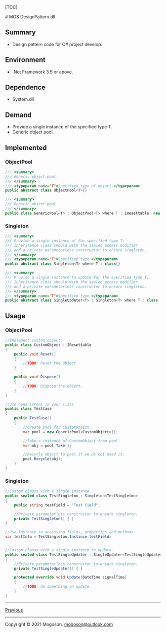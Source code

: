 [TOC]

﻿# MGS.DesignPattern.dll

## Summary

- Design pattern code for C# project develop.

## Environment

- .Net Framework 3.5 or above.

## Dependence

- System.dll

## Demand

- Provide a single instance of the specified type T.
- Generic object pool.

## Implemented

### ObjectPool

```C#
/// <summary>
/// Generic object pool.
/// </summary>
/// <typeparam name="T">Specified type of object.</typeparam>
public abstract class ObjectPool<T>{}

/// <summary>
/// Generic object pool.
/// </summary>
public class GenericPool<T> : ObjectPool<T> where T : IResettable, new()
```

### Singleton

```C#
/// <summary>
/// Provide a single instance of the specified type T;
/// Inheritance class should with the sealed access modifier
/// and a private parameterless constructor to ensure singleton.
/// </summary>
/// <typeparam name="T">Specified type.</typeparam>
public abstract class Singleton<T> where T : class{}

/// <summary>
/// Provide a single instance to update for the specified type T;
/// Inheritance class should with the sealed access modifier
/// and a private parameterless constructor to ensure singleton.
/// </summary>
/// <typeparam name="T">Specified type.</typeparam>
public abstract class SingleUpdater<T> : Singleton<T> where T : class
```

## Usage

### ObjectPool

```C#
//Implement custom object.
public class CustomObject : IResettable
{
    public void Reset()
    {
        //TODO: Reset the object.
    }

    public void Dispose()
    {
        //TODO: Dispose the object.
    }
}

//Use GenericPool in your class.
public class TestCase
{
    public TestCase()
    {
        //Create pool for CustomObject.
        var pool = new GenericPool<CustomObject>();

        //Take a instance of CustomObject from pool.
        var obj = pool.Take();

        //Recycle object to pool if we do not need it.
        pool.Recycle(obj);
    }
}
```

### Singleton

```C#
//Custom classs with a single instance.
public sealed class TestSingleton : Singleton<TestSingleton>
{
    public string testField = "Test Field";

    //Private parameterless constructor to ensure singleton.
    private TestSingleton() { }
}

//Use Instance to accessing fields, properties and methods. 
var testInfo = TestSingleton.Instance.testField;


//Custom classs with a single instance to update.
public sealed class TestSingleUpdater : SingleUpdater<TestSingleUpdater>
{
    //Private parameterless constructor to ensure singleton.
    private TestSingleUpdater() { }

    protected override void Update(DateTime signalTime)
    {
        //TODO: do something on update.
    }
}
```

------

[Previous](../../README.md)

------

Copyright © 2021 Mogoson.	mogoson@outlook.com